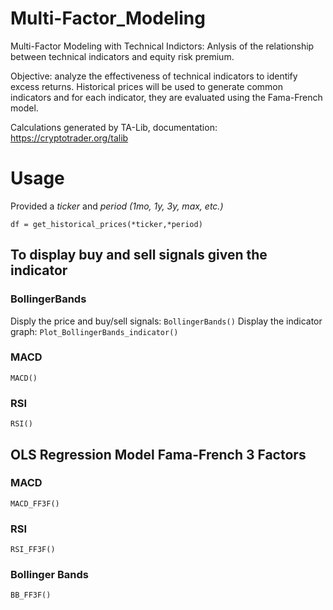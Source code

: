 # Multi-Factor_Modeling
Multi-Factor Modeling with Technical Indictors: Anlysis of the relationship between technical indicators and equity risk premium.

Objective: analyze the effectiveness of technical indicators to identify excess returns. Historical prices will be used to generate common indicators and for each indicator, they are evaluated using the Fama-French model.

Calculations generated by TA-Lib, documentation: https://cryptotrader.org/talib


# Usage
Provided a *ticker* and *period (1mo, 1y, 3y, max, etc.)*

```df = get_historical_prices(*ticker,*period)```

## To display buy and sell signals given the indicator
### BollingerBands
Disply the price and buy/sell signals:
```BollingerBands()```
Display the indicator graph:
```Plot_BollingerBands_indicator()```

### MACD
```MACD()```

### RSI
```RSI()```

## OLS Regression Model Fama-French 3 Factors

### MACD
```MACD_FF3F()```

### RSI
```RSI_FF3F()```

### Bollinger Bands
```BB_FF3F()```
